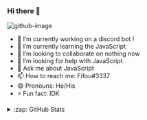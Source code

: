 ### Hi there 👋
![github-image](https://user-images.githubusercontent.com/92122670/141185002-162d6d53-5d88-474d-a915-7ecb61ef49f1.jpg)


- 🔭 I’m currently working on a discord bot !
- 🌱 I’m currently learning the JavaScript
- 👯 I’m looking to collaborate on nothing now
- 🤔 I’m looking for help with JavaScript
- 💬 Ask me about JavaScript
- 📫 How to reach me: Fifou#3337
- 😄 Pronouns: He/His
- ⚡ Fun fact: IDK

<details>
  <summary>:zap: GitHub Stats</summary>


</details>
